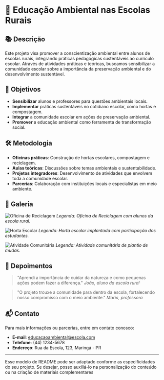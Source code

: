 
# 🌱 Educação Ambiental nas Escolas Rurais

## 📚 Descrição

Este projeto visa promover a conscientização ambiental entre alunos de escolas rurais, integrando práticas pedagógicas sustentáveis ao currículo escolar. Através de atividades práticas e teóricas, buscamos sensibilizar a comunidade escolar sobre a importância da preservação ambiental e do desenvolvimento sustentável.

## 🎯 Objetivos

* **Sensibilizar** alunos e professores para questões ambientais locais.
* **Implementar** práticas sustentáveis no cotidiano escolar, como hortas e compostagem.
* **Integrar** a comunidade escolar em ações de preservação ambiental.
* **Promover** a educação ambiental como ferramenta de transformação social.

## 🛠️ Metodologia

* **Oficinas práticas**: Construção de hortas escolares, compostagem e reciclagem.
* **Aulas teóricas**: Discussões sobre temas ambientais e sustentabilidade.
* **Projetos integradores**: Desenvolvimento de atividades que envolvem toda a comunidade escolar.
* **Parcerias**: Colaboração com instituições locais e especialistas em meio ambiente.

## 📸 Galeria

![Oficina de Reciclagem](https://i.ytimg.com/vi/ce4aWfthh-c/maxresdefault.jpg)
*Legenda: Oficina de Reciclagem com alunos da escola rural.*

![Horta Escolar](https://escoladainteligencia.com.br/wp-content/uploads/2019/11/291122-conheca-5-razoes-para-criar-uma-horta-na-escola.jpg)
*Legenda: Horta escolar implantada com participação dos estudantes.*

![Atividade Comunitária](https://www.pmvc.ba.gov.br/wp-content/uploads/SC2_6702-2-1020x680.jpg)
*Legenda: Atividade comunitária de plantio de mudas.*

## 📝 Depoimentos

> "Aprendi a importância de cuidar da natureza e como pequenas ações podem fazer a diferença."
> *João, aluno da escola rural*

> "O projeto trouxe a comunidade para dentro da escola, fortalecendo nosso compromisso com o meio ambiente."
> *Maria, professora*

## 📬 Contato

Para mais informações ou parcerias, entre em contato conosco:

* **E-mail**: [educacaoambiental@escola.com](mailto:educacaoambiental@escola.com)
* **Telefone**: (44) 1234-5678
* **Endereço**: Rua da Escola, 123, Maringá - PR

---

Esse modelo de README pode ser adaptado conforme as especificidades do seu projeto. Se desejar, posso auxiliá-lo na personalização do conteúdo ou na criação de materiais complementares
